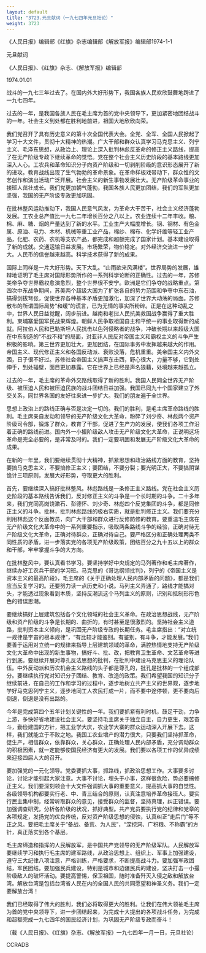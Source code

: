 ```yaml
---
layout: default
title: "3723.元旦献词（一九七四年元旦社论）"
weight: 3723
---
```


《人民日报》编辑部《红旗》杂志编辑部《解放军报》编辑部1974-1-1

元旦献词

《人民日报》、《红旗》杂志、《解放军报》编辑部

1974.01.01

战斗的一九七三年过去了。在国内外大好形势下，我国各族人民欢欣鼓舞地跨进了一九七四年。

过去的一年，是我国各族人民在毛主席为首的党中央领导下，更加紧密地团结战斗的一年。社会主义到处都在胜利地前进，祖国大地欣欣向荣。

我们党召开了具有历史意义的第十次全国代表大会。全党、全军、全国人民掀起了学习十大文件，贯彻十大精神的热潮。广大干部和群众认真学习马克思主义、列宁主义、毛泽东思想，从政治上、理论上深入批判林彪反革命的修正主义路线，提高了在无产阶级专政下继续革命的觉悟。党在整个社会主义历史阶段的基本路线更加深入人心。工农兵和革命知识分子向资产阶级和一切剥削阶级的意识形态展开了新的进攻。教育战线出现了生气勃勃的革命景象。在革命样板戏带动下，群众性的文艺创作和演出活动广泛开展。社会主义的新生事物发展壮大。无产阶级革命事业的接班人茁壮成长。我们党更加朝气蓬勃，我国各族人民更加团结，我们的军队更加坚强，我国的无产阶级专政更加巩固。

在批林整风运动推动下，我国人民意气风发，为革命大干苦干，社会主义经济蓬勃发展。工农业总产值比一九七二年增长百分之八以上。农业连续十二年丰收。粮、棉、麻、糖、烟的产量达到了新的水平。工业生产大幅度增长。钢、钢材、有色金属、原油、电力、木材、机械等重工业产品，棉纱、棉布、化学纤维等轻工业产品，化肥、农药、农机等支农产品，都完成和超额完成了国家计划。基本建设取得了新的成就。交通运输日益发展。市场繁荣，物价稳定。对外经济交流进一步扩大。人民币的信誉越来越高。科学技术获得了新的成果。

国际上同样是一片大好形势。天下大乱。“山雨欲来风满楼”。世界局势的发展，雄辩地证明了毛主席对国际形势所作的一系列科学论断的正确性。过去的一年，苏修美帝争夺世界霸权愈演愈烈，整个世界很不安宁。欧洲是它们争夺的战略重点。第四次中东战争期间，苏美两个超级大国为了扩张各自的势力范围和争夺中东石油，搞得剑拔弩张，促使世界各种基本矛盾更加激化，加深了世界大动荡的局面。苏修散布的所谓国际局势“和缓”的谎言，已为无情的事实所粉碎。正是在这种动乱之中，世界人民日益觉醒，阔步前进。越南和老挝人民抗美救国战争赢得了重大胜利。柬埔寨爱国军民战果辉煌。朝鲜人民争取祖国自主和平统一的事业取得新的成就。阿拉伯人民和巴勒斯坦人民抗击以色列侵略者的战争，冲破长期以来超级大国在中东制造的“不战不和”的局面，对亚非人民反对帝国主义和霸权主义的斗争产生积极的影响。第三世界更加壮大，更加团结，在国际事务中发挥越来越大的作用。帝国主义、现代修正主义和各国反动派、衰败没落，危机重重。美帝国主义内外交困，日子很不好过。苏修社会帝国主义搞声东击西，野心很大，力量不够，它到处伸手，到处碰壁，面目更加暴露。它在世界上已经是声名狼藉，处境越来越孤立。

过去的一年，毛主席的革命外交路线取得了新的胜利。我国人民同全世界无产阶级、被压迫人民和被压迫民族的战斗团结日益加强。我国已同九十个国家建立了外交关系，同世界各国的友好往来进一步扩大。我们的朋友遍于全世界。

思想上政治上的路线正确与否是决定一切的。我们的胜利，是毛主席革命路线的胜利。毛主席亲自发动和领导的无产阶级文化大革命，粉碎了刘少奇、林彪两个资产阶级司令部，锻炼了群众，教育了干部，促进了生产力的发展，使我们各项工作沿着正确的路线前进。国内外一小撮阶级敌人攻击无产阶级文化大革命，正说明这场革命是完全必要的，是非常及时的。我们一定要巩固和发展无产阶级文化大革命的成果。

在新的一年里，我们要继续贯彻十大精神，抓紧思想和政治路线方面的教育，坚持要搞马克思主义，不要搞修正主义；要团结，不要分裂；要光明正大，不要搞阴谋诡计三项原则，发展大好形势，夺取更大的胜利。

首先，要继续深入搞好批林整风。林彪路线是一条修正主义路线。党在社会主义历史阶段的基本路线告诉我们，反对修正主义的斗争是一个长时期的斗争。二十多年来，我们党同高岗饶漱石、彭德怀、刘少奇、林彪四个反党集团的斗争，都是同修正主义的斗争。批林，批判林彪路线的极右实质，就是批判修正主义。我们要充分利用林彪这个反面教员，向广大干部和群众进行反修防修的教育。要重温毛主席在无产阶级文化大革命中的一系列重要指示，吸取两条路线斗争的经验，正确对待无产阶级文化大革命，正确对待群众，正确对待自己。要严格区分和正确处理两类不同性质的矛盾，进一步落实党的各项无产阶级政策，团结百分之九十五以上的群众和干部，牢牢掌握斗争的大方向。

在批林整风中，要认真看书学习。要坚持学好中央规定的马列著作和毛主席著作，继续办好工农兵干部的学习班。马克思的《哥达纲领批判》，列宁的《帝国主义是资本主义的最高阶段》，毛主席的《关于正确处理人民内部矛盾的问题》，都是我们应当反复学习的。还要努力读一点历史和小说。马列主义弄通了，路线才能搞对头，才能透过现象看到本质，坚持反潮流这个马列主义的原则，识别和抵制形形色色的错误思潮。

要继续搞好上层建筑包括各个文化领域的社会主义革命。在政治思想战线，无产阶级和资产阶级的斗争是长期的、曲折的，有时甚至是很激烈的。坚持社会主义道路，批判资本主义倾向，是巩固无产阶级专政的长期任务。毛主席指出：“对立统一规律是宇宙的根本规律”，“有比较才能鉴别。有鉴别，有斗争，才能发展。”我们要善于运用对立统一的规律来指导上层建筑领域的革命，满腔热情地支持无产阶级文化大革命中出现的新生事物，搞好斗、批、改，把教育卫生革命、文艺革命等进行到底。要继续开展对尊孔反法思想的批判，在批判中建设马克思主义的理论队伍。中外反动派和历次机会主义路线的头子都是尊孔的，批孔是批林的一个组成部分。要继续执行党对知识分子团结、教育、改造的政策。我们希望我国的知识分子继续前进，在自己的工作和学习的过程中，逐步地树立共产主义的世界观，逐步地学好马克思列宁主义，逐步地同工人农民打成一片，而不要中途停顿，更不要向后倒退，倒退是没有出路的。

今年是完成第四个五年计划关键性的一年。我们要抓紧有利时机，鼓足干劲，力争上游，多快好省地建设社会主义。要坚持毛主席关于独立自主，自力更生，艰苦奋斗，勤俭建国的方针，把工业学大庆，农业学大寨的群众运动深入开展下去。这样，我们就能立于不败之地。我国工农业增产的潜力很大，只要我们坚持抓革命，促生产，相信群众，依靠群众，关心群众，正确处理人民内部矛盾，充分调动群众的积极因素，就一定能够使国民经济有更大的发展。我们要以各项工作的优异成绩来迎接四届人大的召开。

要加强党的一元化领导。党委要抓大事，抓路线，抓政治思想工作。大事要多讨论，讨论才能引起大家注意。大事不讨论，埋头于小事，这样很危险，势必要搞修正主义。我们要深刻领会十大文件强调抓大事的重要意义，提高抓大事的自觉性。各级领导机构都要实行老、中、青三结合的原则，认真注意培养革命接班人。要实行民主集中制，经常听取群众的意见，接受群众的监督，坚持真理，纠正错误。要加强调查研究，分析各阶级的状况，抓好典型。共产党员要执行党的纪律和党章的各项规定，发扬党的优良传统，反对资产阶级思想的侵蚀，认真纠正“走后门”等不正之风。要把毛主席关于“备战、备荒、为人民”，“深挖洞、广积粮、不称霸”的方针，真正落实到各个基层。

毛主席缔造和指挥的人民解放军，是中国共产党领导的无产阶级军队。人民解放军要继续学习和执行毛主席的建军路线，从政治思想上、组织上、军事上加强建设，遵守三大纪律八项注意，严格训练，严格要求，不断提高战斗力。要加强军政团结，军民团结。要加强民兵建设，特别是城市和边疆民兵的建设，坚决打击一小撮阶级敌人的破坏活动。要提高警惕，保卫祖国，随时准备歼灭入侵之敌和解放台湾。解放台湾是包括台湾省人民在内的全国人民的共同愿望和神圣义务。我们一定要解放台湾！

我们已经取得了伟大的胜利，我们必将取得更大的胜利。让我们在伟大领袖毛主席为首的党中央领导下，进一步团结起来，为完成十大提出的各项战斗任务，为完成和超额完成一九七四年的国民经济计划，为巩固无产阶级专政而奋斗！

（载《人民日报》、《红旗》杂志、《解放军报》一九七四年一月一日，元旦社论）

CCRADB


